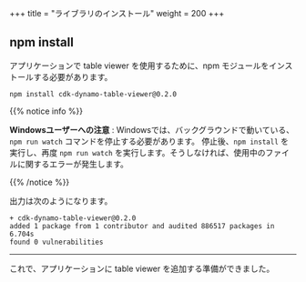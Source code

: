 +++
title = "ライブラリのインストール"
weight = 200
+++

## npm install

アプリケーションで table viewer を使用するために、npm モジュールをインストールする必要があります。

```
npm install cdk-dynamo-table-viewer@0.2.0
```

{{% notice info %}}

**Windowsユーザーへの注意** : Windowsでは、バックグラウンドで動いている、`npm run watch` コマンドを停止する必要があります。 停止後、`npm install` を実行し、再度 `npm run watch` を実行します。そうしなければ、使用中のファイルに関するエラーが発生します。

{{% /notice %}}

出力は次のようになります。

```text
+ cdk-dynamo-table-viewer@0.2.0
added 1 package from 1 contributor and audited 886517 packages in 6.704s
found 0 vulnerabilities
```

----

これで、アプリケーションに table viewer を追加する準備ができました。